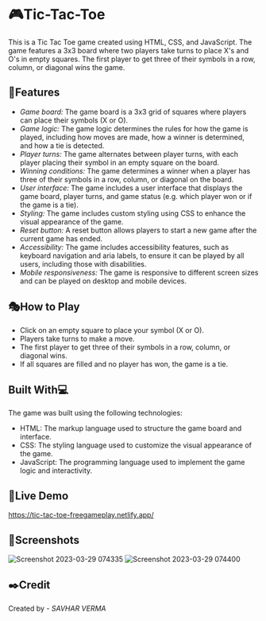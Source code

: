 # 🎮Tic-Tac-Toe
This is a Tic Tac Toe game created using HTML, CSS, and JavaScript. The game features a 3x3 board where two players take turns to place X's and O's in empty squares. The first player to get three of their symbols in a row, column, or diagonal wins the game.

## 🔑Features
- *Game board:* The game board is a 3x3 grid of squares where players can place their symbols (X or O).
- *Game logic:* The game logic determines the rules for how the game is played, including how moves are made, how a winner is determined, and how a tie is detected.
- *Player turns:* The game alternates between player turns, with each player placing their symbol in an empty square on the board.
- *Winning conditions:* The game determines a winner when a player has three of their symbols in a row, column, or diagonal on the board.
- *User interface:* The game includes a user interface that displays the game board, player turns, and game status (e.g. which player won or if the game is a tie).
- *Styling:* The game includes custom styling using CSS to enhance the visual appearance of the game.
- *Reset button:* A reset button allows players to start a new game after the current game has ended.
- *Accessibility:* The game includes accessibility features, such as keyboard navigation and aria labels, to ensure it can be played by all users, including those with disabilities.
- *Mobile responsiveness:* The game is responsive to different screen sizes and can be played on desktop and mobile devices.

## 🎭How to Play
- Click on an empty square to place your symbol (X or O).
- Players take turns to make a move.
- The first player to get three of their symbols in a row, column, or diagonal wins.
- If all squares are filled and no player has won, the game is a tie.

## Built With💻
The game was built using the following technologies:

- HTML: The markup language used to structure the game board and interface.
- CSS: The styling language used to customize the visual appearance of the game.
- JavaScript: The programming language used to implement the game logic and interactivity.

## 🔗Live Demo
https://tic-tac-toe-freegameplay.netlify.app/

## 📸Screenshots
![Screenshot 2023-03-29 074335](https://user-images.githubusercontent.com/128722563/236205010-8c7cdd3b-8c64-4299-949f-b73b08e5854b.png)
![Screenshot 2023-03-29 074400](https://user-images.githubusercontent.com/128722563/236205033-edc6e350-b175-40c0-a95a-4eab52206e5c.png)

## ✒️Credit
Created by - *SAVHAR VERMA*
